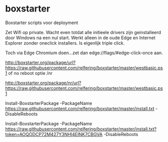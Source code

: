 # boxstarter
Boxstarter scripts voor deployment

Zet Wifi op private.
Wacht even totdat alle initieele drivers zijn geinstalleerd door Windows na een nul start.
Werkt alleen in de oude Edge en Internet Explorer zonder oneclick installers. Is eigenlijk triple click.

Toch via Edge Chromium doen...zet dan edge://flags/#edge-click-once aan.

http://boxstarter.org/package/url?https://raw.githubusercontent.com/relfering/boxstarter/master/westbasic.ps1
of no reboot optie /nr

http://boxstarter.org/package/nr/url?https://raw.githubusercontent.com/relfering/boxstarter/master/westbasic.ps1


Install-BoxstarterPackage -PackageName https://raw.githubusercontent.com/relfering/boxstarter/master/install.txt -DisableReboots

Install-BoxstarterPackage -PackageName https://raw.githubusercontent.com/relfering/boxstarter/master/install.txt?token=AOQODCP72M427Y3NHI4EINK7CBGVA -DisableReboots
